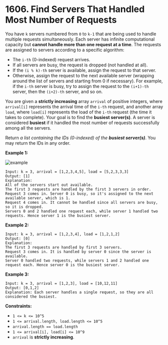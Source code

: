 # 1606. Find Servers That Handled Most Number of Requests

You have `k` servers numbered from `0` to `k-1` that are being used to handle multiple requests simultaneously. Each server has infinite computational capacity but **cannot handle more than one request at a time**. The requests are assigned to servers according to a specific algorithm:

- The `i-th` (0-indexed) request arrives.
- If all servers are busy, the request is dropped (not handled at all).
- If the `(i % k)-th` server is available, assign the request to that server.
- Otherwise, assign the request to the next available server (wrapping  around the list of servers and starting from 0 if necessary). For  example, if the `i-th` server is busy, try to assign the request to the `(i+1)-th` server, then the `(i+2)-th` server, and so on.

You are given a **strictly increasing** array `arrival` of positive integers, where `arrival[i]` represents the arrival time of the `i-th` request, and another array `load`, where `load[i]` represents the load of the `i-th` request (the time it takes to complete). Your goal is to find the **busiest server(s)**. A server is considered **busiest** if it handled the most number of requests successfully among all the servers.

Return *a list containing the IDs (0-indexed) of the **busiest server(s)***. You may return the IDs in any order.

**Example 1:**

![example](https://assets.leetcode.com/uploads/2020/09/08/load-1.png)

```()
Input: k = 3, arrival = [1,2,3,4,5], load = [5,2,3,3,3] 
Output: [1] 
Explanation: 
All of the servers start out available.
The first 3 requests are handled by the first 3 servers in order.
Request 3 comes in. Server 0 is busy, so it's assigned to the next available server, which is 1.
Request 4 comes in. It cannot be handled since all servers are busy, so it is dropped.
Servers 0 and 2 handled one request each, while server 1 handled two requests. Hence server 1 is the busiest server.
```

**Example 2:**

```()
Input: k = 3, arrival = [1,2,3,4], load = [1,2,1,2]
Output: [0]
Explanation: 
The first 3 requests are handled by first 3 servers.
Request 3 comes in. It is handled by server 0 since the server is available.
Server 0 handled two requests, while servers 1 and 2 handled one request each. Hence server 0 is the busiest server.
```

**Example 3:**

```()
Input: k = 3, arrival = [1,2,3], load = [10,12,11]
Output: [0,1,2]
Explanation: Each server handles a single request, so they are all considered the busiest.
```

**Constraints:**

- `1 <= k <= 10^5`
- `1 <= arrival.length, load.length <= 10^5`
- `arrival.length == load.length`
- `1 <= arrival[i], load[i] <= 10^9`
- `arrival` is **strictly increasing**.
